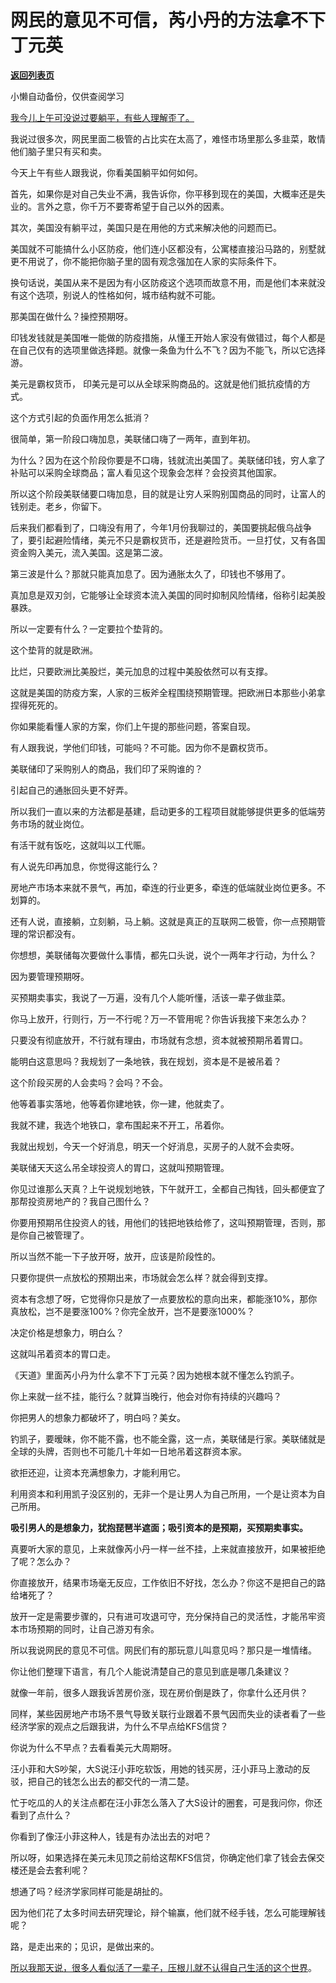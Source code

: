 # 网民的意见不可信，芮小丹的方法拿不下丁元英

[**返回列表页**](/gzh/记忆承载3)

小懒自动备份，仅供查阅学习

[我今儿上午可没说过要躺平，有些人理解歪了。  
](http://mp.weixin.qq.com/s?__biz=MzU0MjYwNDU2Mw==&mid=2247509026&idx=1&sn=308e0c2f2ebb0551a98bb083517e6131&chksm=fb1ac85ecc6d4148f8c4095614d528d89dc3b274f71891f3f962f5327a1431932f1fa40f2e21&scene=21#wechat_redirect)

我说过很多次，网民里面二极管的占比实在太高了，难怪市场里那么多韭菜，敢情他们脑子里只有买和卖。  

今天上午有些人跟我说，你看美国躺平如何如何。  

首先，如果你是对自己失业不满，我告诉你，你平移到现在的美国，大概率还是失业的。言外之意，你千万不要寄希望于自己以外的因素。

其次，美国没有躺平过，美国只是在用他的方式来解决他的问题而已。  

美国就不可能搞什么小区防疫，他们连小区都没有，公寓楼直接沿马路的，别墅就更不用说了，你不能把你脑子里的固有观念强加在人家的实际条件下。  

换句话说，美国从来不是因为有小区防疫这个选项而故意不用，而是他们本来就没有这个选项，别说人的性格如何，城市结构就不可能。

那美国在做什么？操控预期呀。  

印钱发钱就是美国唯一能做的防疫措施，从懂王开始人家没有做错过，每个人都是在自己仅有的选项里做选择题。就像一条鱼为什么不飞？因为不能飞，所以它选择游。  

美元是霸权货币， 印美元是可以从全球采购商品的。这就是他们抵抗疫情的方式。  

这个方式引起的负面作用怎么抵消？  

很简单，第一阶段口嗨加息，美联储口嗨了一两年，直到年初。

为什么？因为在这个阶段你要是不口嗨，钱就流出美国了。美联储印钱，穷人拿了补贴可以采购全球商品；富人看见这个现象会怎样？会投资其他国家。  

所以这个阶段美联储要口嗨加息，目的就是让穷人采购别国商品的同时，让富人的钱别走。老乡，你留下。

后来我们都看到了，口嗨没有用了，今年1月份我聊过的，美国要挑起俄乌战争了，要引起避险情绪，美元不只是霸权货币，还是避险货币。一旦打仗，又有各国资金购入美元，流入美国。这是第二波。

第三波是什么？那就只能真加息了。因为通胀太久了，印钱也不够用了。  

真加息是双刃剑，它能够让全球资本流入美国的同时抑制风险情绪，俗称引起美股暴跌。

所以一定要有什么？一定要拉个垫背的。

这个垫背的就是欧洲。

比烂，只要欧洲比美股烂，美元加息的过程中美股依然可以有支撑。  

这就是美国的防疫方案，人家的三板斧全程围绕预期管理。把欧洲日本那些小弟拿捏得死死的。

你如果能看懂人家的方案，你们上午提的那些问题，答案自现。  

有人跟我说，学他们印钱，可能吗？不可能。因为你不是霸权货币。  

美联储印了采购别人的商品，我们印了采购谁的？

引起自己的通胀回头更不好弄。  

所以我们一直以来的方法都是基建，启动更多的工程项目就能够提供更多的低端劳务市场的就业岗位。  

有活干就有饭吃，这就叫以工代赈。  

有人说先印再加息，你觉得这能行么？  

房地产市场本来就不景气，再加，牵连的行业更多，牵连的低端就业岗位更多。不划算的。  

还有人说，直接躺，立刻躺，马上躺。这就是真正的互联网二极管，你一点预期管理的常识都没有。  

你想想，美联储每次要做什么事情，都先口头说，说个一两年才行动，为什么？  

因为要管理预期呀。

买预期卖事实，我说了一万遍，没有几个人能听懂，活该一辈子做韭菜。

你马上放开，行则行，万一不行呢？万一不管用呢？你告诉我接下来怎么办？

只要没有彻底放开，不行就有理由，市场就有念想，资本就被预期吊着胃口。  

能明白这意思吗？我规划了一条地铁，我在规划，资本是不是被吊着？

这个阶段买房的人会卖吗？会吗？不会。  

他等着事实落地，他等着你建地铁，你一建，他就卖了。

我就不建，我选个地铁口，拿布围起来不开工，吊着你。

我就出规划，今天一个好消息，明天一个好消息，买房子的人就不会卖呀。  

美联储天天这么吊全球投资人的胃口，这就叫预期管理。  

你见过谁那么天真？上午说规划地铁，下午就开工，全都自己掏钱，回头都便宜了那帮投资房地产的？我自己图什么？  

你要用预期吊住投资人的钱，用他们的钱把地铁给修了，这叫预期管理，否则，那是你自己被管理了。  

所以当然不能一下子放开呀，放开，应该是阶段性的。  

只要你提供一点放松的预期出来，市场就会怎么样？就会得到支撑。  

资本有念想了呀，它觉得你只是放了一点要放松的意向出来，都能涨10%，那你真放松，岂不是要涨100%？你完全放开，岂不是要涨1000%？  

决定价格是想象力，明白么？

这就叫吊着资本的胃口走。

《天道》里面芮小丹为什么拿不下丁元英？因为她根本就不懂怎么钓凯子。

你上来就一丝不挂，能行么？就算当晚行，他会对你有持续的兴趣吗？  

你把男人的想象力都破坏了，明白吗？美女。

钓凯子，要暧昧，你不能不露，也不能全露，这一点，美联储是行家。美联储就是全球的头牌，否则也不可能几十年如一日地吊着这群资本家。

欲拒还迎，让资本充满想象力，才能利用它。  

利用资本和利用凯子没区别的，无非一个是让男人为自己所用，一个是让资本为自己所用。

 **吸引男人的是想象力，犹抱琵琶半遮面；吸引资本的是预期，买预期卖事实。**

真要听大家的意见，上来就像芮小丹一样一丝不挂，上来就直接放开，如果被拒绝了呢？怎么办？

你直接放开，结果市场毫无反应，工作依旧不好找，怎么办？你这不是把自己的路给堵死了？  

放开一定是需要步骤的，只有进可攻退可守，充分保持自己的灵活性，才能吊牢资本市场预期的同时，让自己游刃有余。

所以我说网民的意见不可信。网民们有的那玩意儿叫意见吗？那只是一堆情绪。

你让他们整理下语言，有几个人能说清楚自己的意见到底是哪几条建议？

就像一年前，很多人跟我诉苦房价涨，现在房价倒是跌了，你拿什么还月供？  

同样，某些因房地产市场不景气导致关联行业跟着不景气因而失业的读者看了一些经济学家的观点之后跟我讲，为什么不早点给KFS信贷？  

你说为什么不早点？去看看美元大周期呀。  

汪小菲和大S吵架，大S说汪小菲吃软饭，用她的钱买房，汪小菲马上激动的反驳，把自己的钱怎么出去的都交代的一清二楚。  

忙于吃瓜的人的关注点都在汪小菲怎么落入了大S设计的圈套，可是我问你，你还看到了点什么？

你看到了像汪小菲这种人，钱是有办法出去的对吧？

所以呀，如果选择在美元未见顶之前给这帮KFS信贷，你确定他们拿了钱会去保交楼还是会去套利呢？  

想通了吗？经济学家同样可能是胡扯的。

因为他们花了太多时间去研究理论，辩个输赢，他们就不经手钱，怎么可能理解钱呢？

路，是走出来的；见识，是做出来的。

[所以我那天说，很多人看似活了一辈子，压根儿就不认得自己生活的这个世界](http://mp.weixin.qq.com/s?__biz=MzU0MjYwNDU2Mw==&mid=2247509018&idx=1&sn=0d83fb99d74151bde5c943bbeed4b97f&chksm=fb1ac866cc6d41709ae08a93ea5f74fa7b9e1eb730bc00a34b18343a1e7ab7698b0aadb988e4&scene=21#wechat_redirect)。

